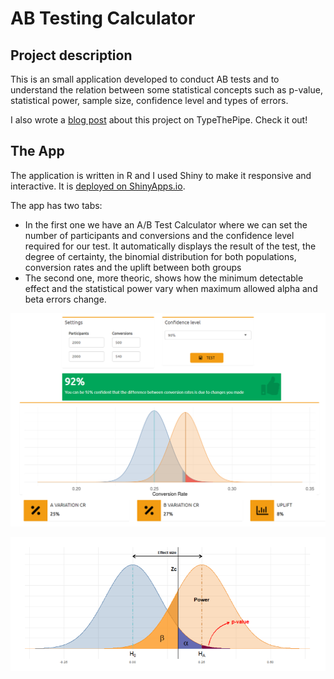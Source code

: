# AB Testing Calculator

## Project description
This is an small application developed to conduct AB tests and to understand the relation between some statistical concepts such as p-value, statistical power, sample size, confidence level and types of errors. 

I also wrote a [blog post](https://typethepipe.com/post/ab-testing/) about this project on TypeThePipe. Check it out!


## The App

The application is written in R and I used Shiny to make it responsive and interactive. It is [deployed on ShinyApps.io](https://pabloct.shinyapps.io/StatisticalSignificance/).

The app has two tabs:
* In the first one we have an A/B Test Calculator where we can set the number of participants and conversions and the confidence level required for our test. It automatically displays the result of the test, the degree of certainty, the binomial distribution for both populations, conversion rates and the uplift between both groups
* The second one, more theoric, shows how the minimum detectable effect and the statistical power vary when maximum allowed alpha and beta errors change.


![](https://github.com/PabloCanovas/ABTesting-Calculator/blob/main/Snapshots/AB%20Test%20Calculator.PNG)

![App snapshot](https://github.com/PabloCanovas/ABTesting-Calculator/blob/main/Snapshots/binomial_pvalue.PNG)
